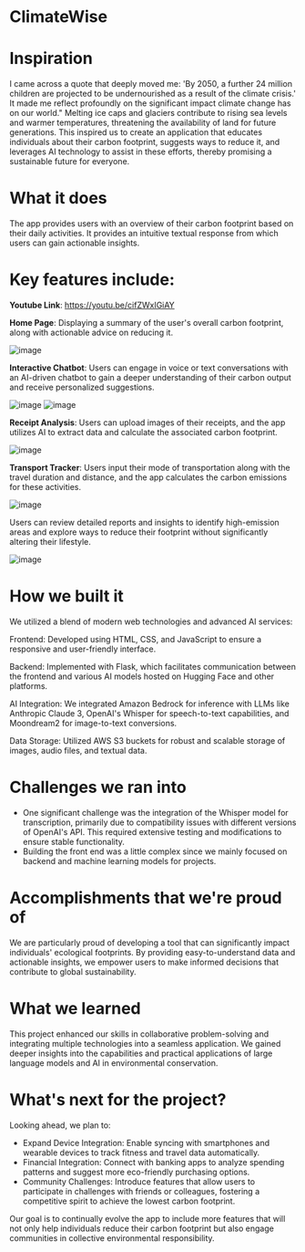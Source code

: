 # ClimateWise

# Inspiration
I came across a quote that deeply moved me: 'By 2050, a further 24 million children are projected to be undernourished as a result of the climate crisis.' It made me reflect profoundly on the significant impact climate change has on our world." Melting ice caps and glaciers contribute to rising sea levels and warmer temperatures, threatening the availability of land for future generations. This inspired us to create an application that educates individuals about their carbon footprint, suggests ways to reduce it, and leverages AI technology to assist in these efforts, thereby promising a sustainable future for everyone.

# What it does
The app provides users with an overview of their carbon footprint based on their daily activities. It provides an intuitive textual response from which users can gain actionable insights.

# Key features include:

**Youtube Link**: https://youtu.be/cifZWxIGiAY

**Home Page**: Displaying a summary of the user's overall carbon footprint, along with actionable advice on reducing it.

![image](https://github.com/ketanmalempati/ClimateWise/assets/57043103/afafdec6-bebe-42da-b2c6-e43d63046e58)

**Interactive Chatbot**: Users can engage in voice or text conversations with an AI-driven chatbot to gain a deeper understanding of their carbon output and receive personalized suggestions.

![image](https://github.com/ketanmalempati/ClimateWise/assets/57043103/a8014020-c307-47fd-8771-055585416080)
![image](https://github.com/ketanmalempati/ClimateWise/assets/57043103/5cf843fa-06aa-472c-bfde-a99bdd2328bb)

**Receipt Analysis**: Users can upload images of their receipts, and the app utilizes AI to extract data and calculate the associated carbon footprint.

![image](https://github.com/ketanmalempati/ClimateWise/assets/57043103/8a8801a5-b6d7-4749-a53c-1247b595f0bf)

**Transport Tracker**: Users input their mode of transportation along with the travel duration and distance, and the app calculates the carbon emissions for these activities.

![image](https://github.com/ketanmalempati/ClimateWise/assets/57043103/b488b349-c319-4dc6-a440-088531ef9ac1)

Users can review detailed reports and insights to identify high-emission areas and explore ways to reduce their footprint without significantly altering their lifestyle.

![image](https://github.com/ketanmalempati/ClimateWise/assets/57043103/333750df-6218-4cb9-aa1c-258dc5a81fd1)

# How we built it

We utilized a blend of modern web technologies and advanced AI services:

Frontend: Developed using HTML, CSS, and JavaScript to ensure a responsive and user-friendly interface.

Backend: Implemented with Flask, which facilitates communication between the frontend and various AI models hosted on Hugging Face and other platforms.

AI Integration: We integrated Amazon Bedrock for inference with LLMs like Anthropic Claude 3, OpenAI's Whisper for speech-to-text capabilities, and Moondream2 for image-to-text conversions.

Data Storage: Utilized AWS S3 buckets for robust and scalable storage of images, audio files, and textual data.

# Challenges we ran into

- One significant challenge was the integration of the Whisper model for transcription, primarily due to compatibility issues with different versions of OpenAI's API. This required extensive testing and modifications to ensure stable functionality.
- Building the front end was a little complex since we mainly focused on backend and machine learning models for projects.

# Accomplishments that we're proud of

We are particularly proud of developing a tool that can significantly impact individuals' ecological footprints. By providing easy-to-understand data and actionable insights, we empower users to make informed decisions that contribute to global sustainability.

# What we learned
This project enhanced our skills in collaborative problem-solving and integrating multiple technologies into a seamless application. We gained deeper insights into the capabilities and practical applications of large language models and AI in environmental conservation.

# What's next for the project?
Looking ahead, we plan to:
- Expand Device Integration: Enable syncing with smartphones and wearable devices to track fitness and travel data automatically.
- Financial Integration: Connect with banking apps to analyze spending patterns and suggest more eco-friendly purchasing options.
- Community Challenges: Introduce features that allow users to participate in challenges with friends or colleagues, fostering a competitive spirit to achieve the lowest carbon footprint.

Our goal is to continually evolve the app to include more features that will not only help individuals reduce their carbon footprint but also engage communities in collective environmental responsibility.

